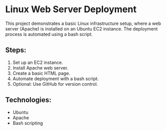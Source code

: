# Linux Web Server Deployment

This project demonstrates a basic Linux infrastructure setup, where a web server (Apache) is installed on an Ubuntu EC2 instance. The deployment process is automated using a bash script.

## Steps:
1. Set up an EC2 instance.
2. Install Apache web server.
3. Create a basic HTML page.
4. Automate deployment with a bash script.
5. Optional: Use GitHub for version control.

## Technologies:
- Ubuntu
- Apache
- Bash scripting
